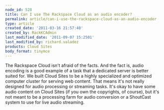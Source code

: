 ```yaml
---
node_id: 528
title: Can I use The Rackspace Cloud as an audio encoder?
permalink: article/can-i-use-the-rackspace-cloud-as-an-audio-encoder
type: article
created_date: '2011-03-16 21:57:40'
created_by: RackKCAdmin
last_modified_date: '2011-09-07 15:2501'
last_modified_by: richard.valadez
products: Cloud Sites
body_format: tinymce
---
```


The Rackspace Cloud isn't afraid of the facts. And the fact is, audio
encoding is a good example of a task that a dedicated server is better
suited for. We built Cloud Sites to be a highly specialized and
optimized computer cluster for serving web content. That means it's not
really designed for audio processing or streaming tasks. It's okay to
have some audio content on Cloud Sites (if you own the copyrights, of
course), but it's not meant to be a processing farm for audio conversion
or a ShoutCast system to use for live audio streaming.

